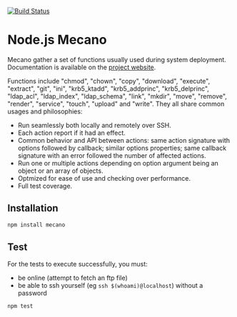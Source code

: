 [![Build Status](https://secure.travis-ci.org/wdavidw/node-mecano.png)](http://travis-ci.org/wdavidw/node-mecano)

# Node.js Mecano

Mecano gather a set of functions usually used during system deployment.
Documentation is available on the [project website][mecano].

Functions include "chmod", "chown", "copy", "download", "execute", "extract", "git", "ini", "krb5_ktadd", "krb5_addprinc", "krb5_delprinc", "ldap_acl", "ldap_index", "ldap_schema", "link", "mkdir", "move", "remove", "render", "service", "touch", "upload" and "write". They all share common usages and philosophies:   

*   Run seamlessly both locally and remotely over SSH.   
*   Each action report if it had an effect.   
*   Common behavior and API between actions: same
action signature with options followed by callback; similar 
options properties; same callback signature with an 
error followed the number of affected actions.   
*   Run one or multiple actions depending on option 
argument being an object or an array of objects.   
*   Optmized for ease of use and checking over performance.
*   Full test coverage.   

## Installation

```bash
npm install mecano
```

## Test

For the tests to execute successfully, you must:   

*   be online (attempt to fetch an ftp file)   
*   be able to ssh yourself (eg `ssh $(whoami)@localhost`) without a password   

```bash
npm test
```

[mecano]: http://www.adaltas.com/projects/node-mecano/

